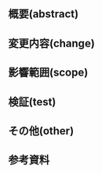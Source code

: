 ## 概要(abstract)
<!-- 概要を記載 -->


## 変更内容(change)
<!-- 変更内容を記載 -->


## 影響範囲(scope)
<!-- 修正による影響範囲を記載 -->


## 検証(test)
<!-- 修正したことによる検証結果およびエビデンスを記載 -->


## その他(other)
<!-- その他事項があれば記載 -->


## 参考資料
<!-- 参考資料やURLなどがあれば記載 -->

